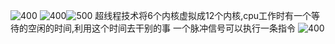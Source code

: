 ![400](Pasted%20image%2020250510200957.png)
![400](Pasted%20image%2020250510201402.png)![500](Pasted%20image%2020250510201821.png)
超线程技术将6个内核虚拟成12个内核,cpu工作时有一个等待的空闲的时间,利用这个时间去干别的事
一个脉冲信号可以执行一条指令
![400](Pasted%20image%2020250510202909.png)
